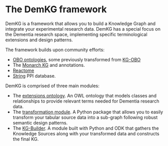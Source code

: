 # The DemKG framework
DemKG is a framework that allows you to build a Knowledge Graph and integrate your experimental research data. DemKG has a special focus on the Dementia research space, implementing specific terminological extensions and design patterns. 

The framework builds upon community efforts: 
* [OBO ontologies](http://obofoundry.org/), some previously transformed from [KG-OBO](https://github.com/Knowledge-Graph-Hub/kg-obo)
* The [Monarch KG](https://monarchinitiative.org/) and annotations.
* [Reactome](https://reactome.org/)
* [String](https://www.string-db.org/) PPI database. 

DemKG is comprised of three main modules:
* The [extensions ontology](https://github.com/demkg-framework/extensions-ontology). An OWL ontology that models classes and relationships to provide relevant terms needed for Dementia research data.
* The [transformation module](https://github.com/demkg-framework/kg-transformer). A Python package that allows you to easily transform your tabular source data into a sub-graph following robust semantic design patterns.
* The [KG-Builder](https://github.com/demkg-framework/kg-builder). A module built with Python and ODK that gathers the Knowledge Sources along with your transformed data and constructs the final KG.

